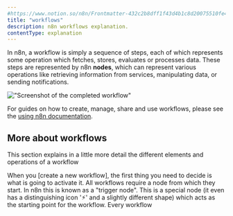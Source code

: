 ```yaml
---
#https://www.notion.so/n8n/Frontmatter-432c2b8dff1f43d4b1c8d20075510fe4
title: "workflows"
description: n8n workflows explanation.
contentType: explanation
---
```


In n8n, a workflow is simply a sequence of steps, each of which represents some operation which fetches, stores, evaluates or processes data. These steps are represented by n8n **nodes**, which can represent various operations like retrieving information from services, manipulating data, or sending notifications.

!["Screenshot of the completed workflow"](/_images/try-it-out/tutorial-first.png)

For guides on how to create, manage, share and use workflows, please see the [using n8n documentation](/workflows/index.md).

## More about workflows

This section explains in a little more detail the different elements and operations of a workflow

When you [create a new workflow], the first thing you need to decide is what is going to activate it. All workflows require a node from which they start. In n8n this is known as a "trigger node". This is a special node (it even has a distinguishing icon '⚡︎' and a slightly different shape) which acts as the starting point for the workflow. Every workflow
